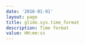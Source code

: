```yaml
---
date: '2016-01-01'
layout: page
title: glide.sys.time_format
description: Time format 
value: HH:mm:ss 
---
```

